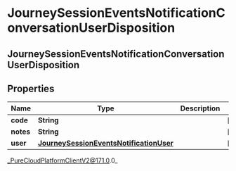 # JourneySessionEventsNotificationConversationUserDisposition

## JourneySessionEventsNotificationConversationUserDisposition

## Properties

|Name | Type | Description | Notes|
|------------ | ------------- | ------------- | -------------|
| **code** | **String** |  | [optional] |
| **notes** | **String** |  | [optional] |
| **user** | [**JourneySessionEventsNotificationUser**](JourneySessionEventsNotificationUser) |  | [optional] |



_PureCloudPlatformClientV2@171.0.0_
